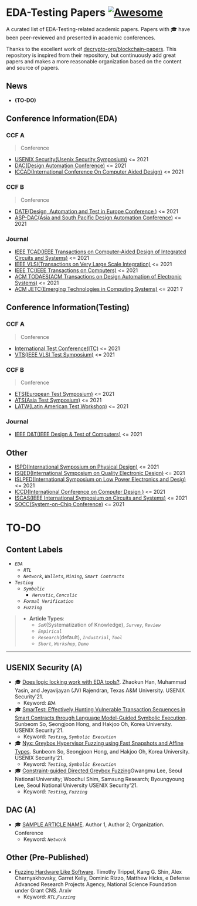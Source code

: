 # EDA-Testing Papers [![Awesome](https://cdn.rawgit.com/sindresorhus/awesome/d7305f38d29fed78fa85652e3a63e154dd8e8829/media/badge.svg)](https://github.com/sindresorhus/awesome)

A curated list of EDA-Testing-related academic papers. Papers with 🎓 have been
peer-reviewed and presented in academic conferences.

Thanks to the excellent work of [decrypto-org/blockchain-papers](https://github.com/decrypto-org/blockchain-papers). This repository is inspired from their repository, but continuously add great papers and makes a more reasonable organization based on the content and source of papers.



## News

- **(TO-DO)**

## Conference Information(EDA)

### CCF A

> Conference

- [USENIX Security(Usenix Security Symposium)](#usenix-security-a) <= 2021
- [DAC(Design Automation Conference)](#dac-a) <= 2021
- [ICCAD(International Conference On Computer Aided Design)](#iccad-a) <= 2021


### CCF B

> Conference

- [DATE(Design, Automation and Test in Europe Conference )](#date-b) <= 2021
- [ASP-DAC(Asia and South Pacific Design Automation Conference)](#esorics-b) <= 2021


### Journal

- [IEEE TCAD(IEEE Transactions on Computer-Aided Design of Integrated Circuits and Systems)](#tcad-j) <= 2021
- [IEEE VLSI(Transactions on Very Large Scale Integration)](#vlsi-j) <= 2021
- [IEEE TC(IEEE Transactions on Computers)](#tx-j) <= 2021
- [ACM TODAES(ACM Transactions on Design Automation of Electronic Systems)](#todaes-j) <= 2021
- [ACM JETC(Emerging Technologies in Computing Systems)](#jetc-j) <= 2021 ?


## Conference Information(Testing)

### CCF A

> Conference

- [International Test Conference(ITC)](#itc-a) <= 2021
- [VTS(IEEE VLSI Test Symposium)](#vts-a) <= 2021



### CCF B

> Conference

- [ETS(European Test Symposium)](#ets-b) <= 2021
- [ATS(Asia Test Symposium)](#ats-b) <= 2021
- [LATW(Latin American Test Workshop)](#latw-a) <= 2021


### Journal

- [IEEE D&T(IEEE Design & Test of Computers)](#dt-j) <= 2021

## Other

- [ISPD(International Symposium on Physical Design)](#ets-o) <= 2021
- [ISQED(International Symposium on Quality Electronic Design)](#isqed-o) <= 2021
- [ISLPED(International Symposium on Low Power Electronics and Desig)](#islped-o) <= 2021
- [ICCD(International Conference on Computer Design )](#iccd-o) <= 2021
- [ISCAS(IEEE International Symposium on Circuits and Systems)](#iscas-o) <= 2021
- [SOCC(System-on-Chip Conference)](#socc-o) <= 2021

# TO-DO
## Content Labels

- _`EDA`_
  - _`RTL`_
  - _`Network`_, _`Wallets`_, _`Mining`_, _`Smart Contracts`_
- _`Testing`_
  - _`Symbolic`_
    -  _`Herustic`_, _`Concolic`_
  - _`Formal Verification`_
  - _`Fuzzing`_

> - **Article Types**:
>   - _`SoK`_(Systematization of Knowledge), _`Survey`_, _`Review`_
>   - _`Empirical`_
>   - _`Research`_(default), _`Industrial`_, _`Tool`_
>   - _`Short`_, _`Workshop`_, _`Demo`_

---

## USENIX Security (A)

- 🎓 [Does logic locking work with EDA tools?](https://www.usenix.org/system/files/sec21-han-zhaokun.pdf). Zhaokun Han, Muhammad Yasin, and Jeyavijayan (JV) Rajendran, Texas A&M University. USENIX Security'21.
  - Keyword: _`EDA`_
- 🎓 [SmarTest: Effectively Hunting Vulnerable Transaction Sequences in Smart Contracts through Language Model-Guided Symbolic Execution](https://www.usenix.org/system/files/sec21-so.pdf). Sunbeom So, Seongjoon Hong, and Hakjoo Oh, Korea University. USENIX Security'21.
  - Keyword: _`Testing`_, _`Symbolic Execution`_
- 🎓 [Nyx: Greybox Hypervisor Fuzzing using Fast Snapshots and Affine Types](https://www.usenix.org/system/files/sec21-so.pdf). Sunbeom So, Seongjoon Hong, and Hakjoo Oh, Korea University. USENIX Security'21.
  - Keyword: _`Testing`_, _`Symbolic Execution`_
- 🎓 [Constraint-guided Directed Greybox Fuzzing](https://www.usenix.org/system/files/sec21-lee-gwangmu.pdf)Gwangmu Lee, Seoul National University; Woochul Shim, Samsung Research; Byoungyoung Lee, Seoul National University USENIX Security'21.
  - Keyword: _`Testing`_, _`Fuzzing`_

## DAC (A)

- 🎓 [SAMPLE ARTICLE NAME](https://www.usenix.org/system/files/sec21fall-tran.pdf). Author 1, Author 2; Organization. Conference
  - Keyword: _`Network`_

## Other (Pre-Published)
- [Fuzzing Hardware Like Software](https://arxiv.org/pdf/2102.02308.pdf). Timothy Trippel, Kang G. Shin, Alex Chernyakhovsky, Garret Kelly, Dominic Rizzo, Matthew Hicks, e Defense Advanced Research Projects Agency, National Science Foundation under Grant CNS. Arxiv
  - Keyword: _`RTL`_,_`Fuzzing`_
